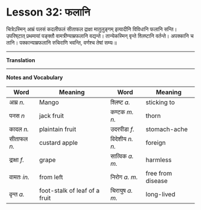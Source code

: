 # Lesson 32: फलानि

चित्रेऽस्मिन् आम्रं पलसं कदलीफलं सीताफल द्राक्षा मातुलुङ्गम् इत्यादीनि विविधानि फलानि सन्ति। उपरिष्‌टात् प्रथमायां पङ्क्तौ वामत्रीण्याम्रफलानि वद्यन्ते। तान्येकस्मिन् वृन्ते श्लिष्टानि वर्तन्ते। अपक्कानि च तानि। पक्कान्याम्रफलानि रुचिराणि भवन्ति, वर्णश्च तेषां सम्यः॥


---

**Translation**

---

**Notes and Vocabulary**

| **Word** | **Meaning** | **Word** | **Meaning** |  
| --- | --- | --- | --- |
| आम्र *n.* | Mango | श्लिष्ट *a.* | sticking to |
| पनस *n* | jack fruit | कण्टक *m. n.* | thorn|
| कादल *n.* | plaintain fruit | उदरपीडा *f.* | stomach-ache |
| सीताफल *n.* | custard apple | विदेशीय *n. n.* | foreign |
| द्राक्षा *f.* | grape | सात्विक *a. m.* | harmless |
| वामतः *in.* | from left | निरोग *a. m.* | free from disease |
| वृन्त *a.* | foot-stalk of leaf of a fruit  | चिरायुष *a. m.* | long-lived |
